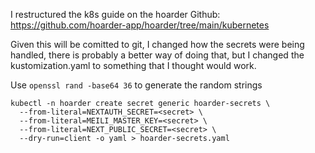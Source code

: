 
I restructured the k8s guide on the hoarder Github:
https://github.com/hoarder-app/hoarder/tree/main/kubernetes

Given this will be comitted to git, I changed how the secrets were being handled, there is probably a 
better way of doing that, but I changed the kustomization.yaml to something that I thought would work.

Use `openssl rand -base64 36` to generate the random strings

```
kubectl -n hoarder create secret generic hoarder-secrets \
  --from-literal=NEXTAUTH_SECRET=<secret> \
  --from-literal=MEILI_MASTER_KEY=<secret> \
  --from-literal=NEXT_PUBLIC_SECRET=<secret> \
  --dry-run=client -o yaml > hoarder-secrets.yaml
```


